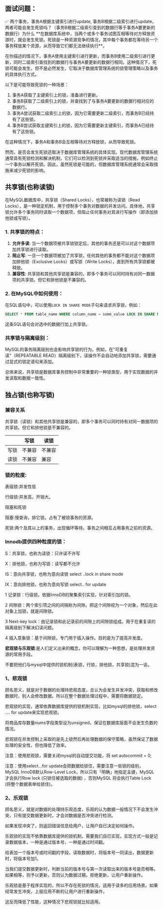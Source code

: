 
## 面试问题：

<aside>
✅ 两个事务，事务A根据主键索引进行update, 事务B根据二级索引进行update，两者可能会发生死锁吗？（事务B根据二级索引查到的数据行等于事务A要更新的数据行）为什么
**在数据库系统中，当两个或多个事务试图互相等待对方释放资源时，就会发生死锁。死锁是一种资源竞争的情况，其中每个事务都在等待另一个事务释放某个资源，从而导致它们都无法继续执行**。

在你描述的情况下，事务A使用主键索引进行更新，而事务B使用二级索引进行更新，同时二级索引查找到的数据行与事务A要更新的数据行相同。这种情况下，死锁可能会发生，但不是必然发生，它取决于数据库管理系统的锁管理策略以及事务的具体执行方式。

以下是可能导致死锁的一种场景：

1. 事务A获取了主键索引上的锁，准备进行更新。
2. 事务B获取了二级索引上的锁，并查找到了与事务A要更新的数据行相对应的数据行。
3. 事务A尝试获取二级索引上的锁，因为它需要更新二级索引，而事务B已经持有了这些锁。
4. 事务B尝试获取主键索引上的锁，因为它需要更新主键索引，而事务A已经持有了这些锁。

在这种情况下，事务A和事务B会互相等待对方释放锁，从而导致死锁。

然而，是否会发生死锁还取决于数据库管理系统的具体实现。现代数据库管理系统通常具有死锁检测和解决机制，它们可以检测到死锁并采取适当的措施，例如终止一个事务以解开死锁。因此，虽然死锁是可能的，但数据库管理系统通常会采取措施来减少死锁的影响。

</aside>

## 共享锁(也称读锁)

在MySQL数据库中，共享锁（Shared Locks），也常被称为读锁（Read Locks），是一种锁定机制，用于控制多个事务对数据的并发访问。具体地，共享锁允许多个事务同时读取一个数据项，但阻止任何事务对其进行写操作（即添加排他锁或写锁）。

### 1. 共享锁的特点：

1. **允许多读**: 当一个数据项被共享锁锁定后，其他的事务还是可以对这个数据项加共享锁进行读取。
2. **阻止写**: 一旦一个数据项被加了共享锁，任何其他的事务都不能对这个数据项加排他锁（Exclusive Locks）或写锁（Write Locks），直到所有共享锁都被释放。
3. **兼容性**: 共享锁和其他共享锁是兼容的，即多个事务可以同时持有对同一数据项的共享锁。但它和排他锁是不兼容的。

### 2. 在MySQL中如何使用：

在SQL语句中，可以使用`LOCK IN SHARE MODE`子句来请求共享锁，例如：

```sql
SELECT * FROM table_name WHERE column_name = some_value LOCK IN SHARE MODE;

```

这条SQL语句会对选中的数据行加上共享锁。

### 共享锁与隔离级别：

MySQL的事务隔离级别也会影响共享锁的行为。例如，在"可重复读"（REPEATABLE READ）隔离级别下，读操作不会自动地添加共享锁，需要通过显式的锁定语句来添加。

总体来说，共享锁是数据库事务控制中非常重要的一种锁类型，用于实现数据的并发读取和数据一致性。

## 独占锁(也称写锁)

### 兼容关系

共享锁（读锁）和其他共享锁是兼容的，即多个事务可以同时持有对同一数据项的共享锁。但它和排他锁是不兼容的。

|  | 写锁 | 读锁 |
| --- | --- | --- |
| 写锁 | 不兼容 | 不兼容 |
| 读锁 | 不兼容 | 兼容 |

### 锁的粒度:

表级锁:并发性低

行级锁:并发高，开销大。

阻塞和死锁

阻塞:慢查询，排它锁。占有了被锁事务的资源。

死锁:两个及其以上的事务，出现循环等待。事务之间相互占用事务之前的资源。

### **Innodb提供四种粒度的锁：**

S：共享锁，也称为读锁：只许读不许写

X：排他锁，也称为写锁：读写都不允许

IS：意向共享锁，也称为意向读锁 select ..lock in share mode

IX：意向排他锁，也称为意向写锁 select.. for update

1 记录锁：行级锁，依据InnoDB的聚集索引实现，针对索引加的锁。

2 间隙锁：两个索引项之间的间隔称为间隙。把这个间隙视为一个对象，然后在此对象上加锁，就是间隙锁。

3 Next-key lock：由记录锁和此记录前的间隙上的间隙锁组成。用于在重复读的隔离级别下解决幻读问题。

4 插入意象锁：基于间隙锁，专门用于插入操作。目的是为了提高并发度。

**悲观锁与乐观锁**:是人们定义出来的概念，你可以理解为一种思想，是处理并发资源的常用手段。

不要把他们与mysql中提供的锁机制(表锁，行锁，排他锁，共享锁)混为一谈。

### 1、悲观锁

顾名思义，就是对于数据的处理持悲观态度，总认为会发生并发冲突，获取和修改数据时，别人会修改数据。所以在整个数据处理过程中，需要将数据锁定。

悲观锁的实现，通常依靠数据库提供的锁机制实现，比如mysql的排他锁，select .... for update来实现悲观锁。

将商品库存数量nums字段类型设为unsigned，保证在数据库层面不会发生负数的情况。

悲观锁在并发控制上采取的是先上锁然后再处理数据的保守策略，虽然保证了数据处理的安全性，但也降低了效率。

注意：使用悲观锁，需要关闭mysql的自动提交功能，将 set autocommit = 0;

注意：使用select…for update会把数据给锁住，需要注意一些锁的级别，MySQL InnoDB默认Row-Level Lock，所以只有「明确」地指定主键，MySQL 才会执行Row lock (只锁住被选取的数据) ，否则MySQL 将会执行Table Lock (将整个数据表单给锁住)。

### 2、乐观锁

顾名思义，就是对数据的处理持乐观态度，乐观的认为数据一般情况下不会发生冲突，只有提交数据更新时，才会对数据是否冲突进行检测。

如果发现冲突了，则返回错误信息给用户，让用户自已决定如何操作。

乐观锁的实现不依靠数据库提供的锁机制，需要我们自已实现，实现方式一般是记录数据版本，一种是通过版本号，一种是通过时间戳。

给表加一个版本号或时间戳的字段，读取数据时，将版本号一同读出，数据更新时，将版本号加1。

当我们提交数据更新时，判断当前的版本号与第一次读取出来的版本号是否相等。如果相等，则予以更新，否则认为数据过期，拒绝更新，让用户重新操作。

乐观锁是基于程序实现的，所以不存在死锁的情况，适用于读多的应用场景。如果经常发生冲突，上层应用不断的让用户进行重新操作，

这反而降低了性能，这种情况下悲观锁就比较适用。